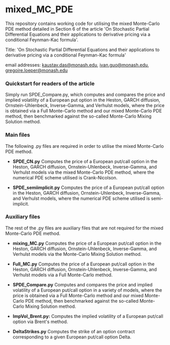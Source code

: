 # mixed_MC_PDE
This repository contains working code for utilising the mixed Monte-Carlo PDE method detailed in Section 6 of the article 'On Stochastic Partial Differential Equations and their applications to derivative pricing via a conditional Feynman-Kac formula'.

Title: 'On Stochastic Partial Differential Equations and their applications to derivative pricing via a conditional Feynman-Kac formula'

email addresses: kaustav.das@monash.edu, ivan.guo@monash.edu, gregoire.loeper@monash.edu

### Quickstart for readers of the article

Simply run SPDE_Compare.py, which computes and compares the price and implied volatility of a European put option in the Heston, GARCH diffusion, Ornstein-Uhlenbeck, Inverse-Gamma, and Verhulst models, where the price is obtained via a Full Monte-Carlo method and our mixed Monte-Carlo PDE method, then benchmarked against the so-called Monte-Carlo Mixing Solution method.

### Main files
The following .py files are required in order to utilise the mixed Monte-Carlo PDE method.

- **SPDE_CN.py**
  Computes the price of a European put/call option in the Heston, GARCH diffusion, Ornstein-Uhlenbeck, Inverse-Gamma, and Verhulst models via the mixed Monte-Carlo PDE method, where the numerical PDE scheme utilised is Crank-Nicolson.
  
- **SPDE_semiimplicit.py**
  Computes the price of a European put/call option in the Heston, GARCH diffusion, Ornstein-Uhlenbeck, Inverse-Gamma, and Verhulst models, where the numerical PDE scheme utilised is semi-implicit.

### Auxiliary files
The rest of the .py files are auxiliary files that are not required for the mixed Monte-Carlo PDE method.

- **mixing_MC.py**
   Computes the price of a European put/call option in the Heston, GARCH diffusion, Ornstein-Uhlenbeck, Inverse-Gamma, and Verhulst models via the Monte-Carlo Mixing Solution method.
  
- **Full_MC.py**
  Computes the price of a European put/call option in the Heston, GARCH diffusion, Ornstein-Uhlenbeck, Inverse-Gamma, and Verhulst models via a Full Monte-Carlo method.
  
- **SPDE_Compare.py**
  Computes and compares the price and implied volatility of a European put/call option in a variety of models, where the price is obtained via a Full Monte-Carlo method and our mixed Monte-Carlo PDE method, then benchmarked against the so-called Monte-Carlo Mixing Solution method.
  
- **ImpVol_Brent.py:** 
  Computes the implied volatility of a European put/call option via Brent's method.

- **DeltaStrikes.py**
  Computes the strike of an option contract corresponding to a given European put/call option Delta.
  
